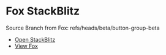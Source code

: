 # Fox StackBlitz

Source Branch from Fox: refs/heads/beta/button-group-beta

- [Open StackBlitz](https://stackblitz.com/github/assecosolutions/fox-stackblitz/tree/c64d4b9220b15715526c55780eddfad8ac6d6ffb?terminal=start)
- [View Fox](https://github.com/assecosolutions/fox/tree/045460f15907208ea4ac33f5a29a9542bf6c6509)
